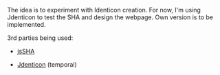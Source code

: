 The idea is to experiment with Identicon creation. For now, I'm using Jdenticon to test the SHA and design the webpage.
Own version is to be implemented.



3rd parties being used:

- [jsSHA](https://github.com/Caligatio/jsSHA)

- [Jdenticon](https://jdenticon.com/) (temporal)
